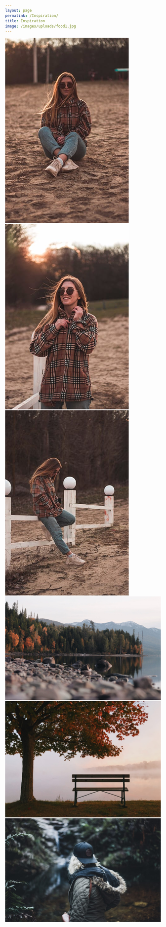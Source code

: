 ```yaml
---
layout: page
permalink: /Inspiration/
title: Inspiration
image: /images/uploads/food1.jpg
---
```

<div class="gallery-box">
  <div class="gallery">
    <img src="/images/21.jpg">
    <img src="/images/22.jpg">
    <img src="/images/20.jpg">
 <img src="/images/01.jpg">
 <img src="/images/03.jpg"> 
<img src="/images/04.jpg">
  </div>
</div>

